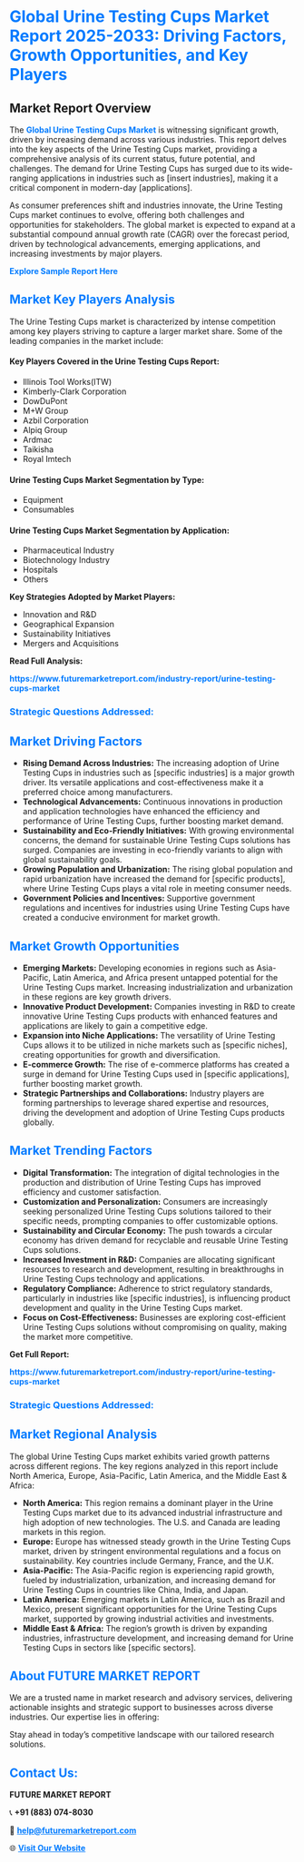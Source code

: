 <h1 style="color: #007BFF;">Global Urine Testing Cups Market Report 2025-2033: Driving Factors, Growth Opportunities, and Key Players</h1>

<section id="overview">
<h2>Market Report Overview</h2>
<p>The <a href="https://www.futuremarketreport.com/industry-report/urine-testing-cups-market" style="color: #007BFF; text-decoration: none;"><strong>Global Urine Testing Cups Market</strong></a> is witnessing significant growth, driven by increasing demand across various industries. This report delves into the key aspects of the Urine Testing Cups market, providing a comprehensive analysis of its current status, future potential, and challenges. The demand for Urine Testing Cups has surged due to its wide-ranging applications in industries such as [insert industries], making it a critical component in modern-day [applications].</p>
<p>As consumer preferences shift and industries innovate, the Urine Testing Cups market continues to evolve, offering both challenges and opportunities for stakeholders. The global market is expected to expand at a substantial compound annual growth rate (CAGR) over the forecast period, driven by technological advancements, emerging applications, and increasing investments by major players.</p>
</section>

<section id="overview">
<p><a href="https://www.futuremarketreport.com/request-sample/reportId=37631" style="color: #007BFF; text-decoration: none;"><strong>Explore Sample Report Here</strong></a></p>
</section>

<section id="key-players">
<h2 style="color: #007BFF;">Market Key Players Analysis</h2>
<p>The Urine Testing Cups market is characterized by intense competition among key players striving to capture a larger market share. Some of the leading companies in the market include:</p>
<h4>Key Players Covered in the Urine Testing Cups Report:</h4>
<ul><li>Illinois Tool Works(ITW)</li><li>Kimberly-Clark Corporation</li><li>DowDuPont</li><li>M+W Group</li><li>Azbil Corporation</li><li>Alpiq Group</li><li>Ardmac</li><li>Taikisha</li><li>Royal Imtech</li></ul>
<h4>Urine Testing Cups Market Segmentation by Type:</h4>
<ul><li>Equipment</li><li>Consumables</li></ul>

<h4>Urine Testing Cups Market Segmentation by Application:</h4>
<ul><li>Pharmaceutical Industry</li><li>Biotechnology Industry</li><li>Hospitals</li><li>Others</li></ul>
<p><strong>Key Strategies Adopted by Market Players:</strong></p>
<ul>
<li>Innovation and R&D</li>
<li>Geographical Expansion</li>
<li>Sustainability Initiatives</li>
<li>Mergers and Acquisitions</li>
</ul>
</section>

<section>
<p><strong>Read Full Analysis: </strong></p><a href="https://www.futuremarketreport.com/industry-report/urine-testing-cups-market" style="color: #007BFF; text-decoration: none;"><strong>https://www.futuremarketreport.com/industry-report/urine-testing-cups-market</strong></a>
<h3 style="color: #007BFF;">Strategic Questions Addressed:</h3>
</section>

<section id="driving-factors">
<h2 style="color: #007BFF;">Market Driving Factors</h2>
<ul>
<li><strong>Rising Demand Across Industries:</strong> The increasing adoption of Urine Testing Cups in industries such as [specific industries] is a major growth driver. Its versatile applications and cost-effectiveness make it a preferred choice among manufacturers.</li>
<li><strong>Technological Advancements:</strong> Continuous innovations in production and application technologies have enhanced the efficiency and performance of Urine Testing Cups, further boosting market demand.</li>
<li><strong>Sustainability and Eco-Friendly Initiatives:</strong> With growing environmental concerns, the demand for sustainable Urine Testing Cups solutions has surged. Companies are investing in eco-friendly variants to align with global sustainability goals.</li>
<li><strong>Growing Population and Urbanization:</strong> The rising global population and rapid urbanization have increased the demand for [specific products], where Urine Testing Cups plays a vital role in meeting consumer needs.</li>
<li><strong>Government Policies and Incentives:</strong> Supportive government regulations and incentives for industries using Urine Testing Cups have created a conducive environment for market growth.</li>
</ul>
</section>

<section id="growth-opportunities">
<h2 style="color: #007BFF;">Market Growth Opportunities</h2>
<ul>
<li><strong>Emerging Markets:</strong> Developing economies in regions such as Asia-Pacific, Latin America, and Africa present untapped potential for the Urine Testing Cups market. Increasing industrialization and urbanization in these regions are key growth drivers.</li>
<li><strong>Innovative Product Development:</strong> Companies investing in R&D to create innovative Urine Testing Cups products with enhanced features and applications are likely to gain a competitive edge.</li>
<li><strong>Expansion into Niche Applications:</strong> The versatility of Urine Testing Cups allows it to be utilized in niche markets such as [specific niches], creating opportunities for growth and diversification.</li>
<li><strong>E-commerce Growth:</strong> The rise of e-commerce platforms has created a surge in demand for Urine Testing Cups used in [specific applications], further boosting market growth.</li>
<li><strong>Strategic Partnerships and Collaborations:</strong> Industry players are forming partnerships to leverage shared expertise and resources, driving the development and adoption of Urine Testing Cups products globally.</li>
</ul>
</section>

<section id="trending-factors">
<h2 style="color: #007BFF;">Market Trending Factors</h2>
<ul>
<li><strong>Digital Transformation:</strong> The integration of digital technologies in the production and distribution of Urine Testing Cups has improved efficiency and customer satisfaction.</li>
<li><strong>Customization and Personalization:</strong> Consumers are increasingly seeking personalized Urine Testing Cups solutions tailored to their specific needs, prompting companies to offer customizable options.</li>
<li><strong>Sustainability and Circular Economy:</strong> The push towards a circular economy has driven demand for recyclable and reusable Urine Testing Cups solutions.</li>
<li><strong>Increased Investment in R&D:</strong> Companies are allocating significant resources to research and development, resulting in breakthroughs in Urine Testing Cups technology and applications.</li>
<li><strong>Regulatory Compliance:</strong> Adherence to strict regulatory standards, particularly in industries like [specific industries], is influencing product development and quality in the Urine Testing Cups market.</li>
<li><strong>Focus on Cost-Effectiveness:</strong> Businesses are exploring cost-efficient Urine Testing Cups solutions without compromising on quality, making the market more competitive.</li>
</ul>
</section>

<section>
<p><strong>Get Full Report: </strong></p><a href="https://www.futuremarketreport.com/industry-report/urine-testing-cups-market" style="color: #007BFF; text-decoration: none;"><strong>https://www.futuremarketreport.com/industry-report/urine-testing-cups-market</strong></a>
<h3 style="color: #007BFF;">Strategic Questions Addressed:</h3>
</section>


<section id="regional-analysis">
<h2 style="color: #007BFF;">Market Regional Analysis</h2>
<p>The global Urine Testing Cups market exhibits varied growth patterns across different regions. The key regions analyzed in this report include North America, Europe, Asia-Pacific, Latin America, and the Middle East & Africa:</p>
<ul>
<li><strong>North America:</strong> This region remains a dominant player in the Urine Testing Cups market due to its advanced industrial infrastructure and high adoption of new technologies. The U.S. and Canada are leading markets in this region.</li>
<li><strong>Europe:</strong> Europe has witnessed steady growth in the Urine Testing Cups market, driven by stringent environmental regulations and a focus on sustainability. Key countries include Germany, France, and the U.K.</li>
<li><strong>Asia-Pacific:</strong> The Asia-Pacific region is experiencing rapid growth, fueled by industrialization, urbanization, and increasing demand for Urine Testing Cups in countries like China, India, and Japan.</li>
<li><strong>Latin America:</strong> Emerging markets in Latin America, such as Brazil and Mexico, present significant opportunities for the Urine Testing Cups market, supported by growing industrial activities and investments.</li>
<li><strong>Middle East & Africa:</strong> The region’s growth is driven by expanding industries, infrastructure development, and increasing demand for Urine Testing Cups in sectors like [specific sectors].</li>
</ul>
</section>

<footer>
<h2 style="color: #007BFF;">About FUTURE MARKET REPORT</h2>
<p>We are a trusted name in market research and advisory services, delivering actionable insights and strategic support to businesses across diverse industries. Our expertise lies in offering:</p>

<p>Stay ahead in today’s competitive landscape with our tailored research solutions.</p>

<h2 style="color: #007BFF;">Contact Us:</h2>
<p><strong>FUTURE MARKET REPORT</strong></p>
<p>📞 <strong>+91 (883) 074-8030</strong></p>
<p>📧 <strong><a href="mailto:help@futuremarketreport.com" style="color: #007BFF;">help@futuremarketreport.com</a></strong></p>
<p>🌐 <strong><a href="https://www.futuremarketreport.com/" style="color: #007BFF;">Visit Our Website</a></strong></p>
</footer>